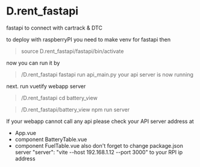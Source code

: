 # D.rent_fastapi
 fastapi to connect with cartrack & DTC

 to deploy with raspberryPI you need to make venv for fastapi then
>source D.rent_fastapi/fastapi/bin/activate

now you can run it by
>/D.rent_fastapi fastapi run api_main.py
your api server is now running

next. run vuetify webapp server
>/D.rent_fastapi cd battery_view

>/D.rent_fastapi/battery_view npm run server

If your webapp cannot call any api please check your API server address at
- App.vue
- component BatteryTable.vue
- component FuelTable.vue
also don't forget to change package.json server 
"server": "vite --host 192.168.1.12 --port 3000"
to your RPI ip address
